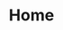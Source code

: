 ---
home: true
title: Home
heroImage: /isar.svg
actions:
  - text: Let's Get Started!
    link: /quickstart.html
    type: primary
features:
  - title: 💙 Made for Flutter
    details: Minimal setup, Easy to use, no config, no boilerplate. Just add a few lines of code to get started.
  - title: 🚀 Highly scalable
    details: Store hundreds of thousands of records in a single database and query them efficiently and asynchronously.
  - title: 🍭 Feature rich
    details: Isar has a rich set of features to help you manage your data. Composite & multi-entry indexes, query modifiers, JSON support and more.
  - title: 🔎 Full-text search
    details: Isar has built in full-text search. Create a multi-entry index and search for records easily.
  - title: 🧪 ACID semantics
    details: Isar ACID compliant and transactions are handled automatically and all changes are rolled back if an error occurs.
  - title: 💃 Static typing
    details: The unique query syntax is very powerful and statically typed. No need to worry about runtime errors.
footer: Apache Licensed | Copyright © 2022 Simon Leier
---